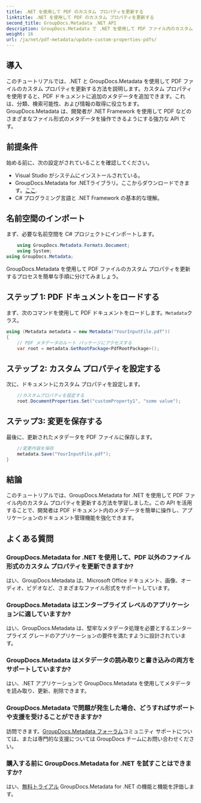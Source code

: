```yaml
---
title: .NET を使用して PDF のカスタム プロパティを更新する
linktitle: .NET を使用して PDF のカスタム プロパティを更新する
second_title: GroupDocs.Metadata .NET API
description: GroupDocs.Metadata で .NET を使用して PDF ファイル内のカスタム プロパティを更新する方法を学習します。PDF メタデータを効率的に操作するための簡単な手順です。
weight: 16
url: /ja/net/pdf-metadata/update-custom-properties-pdfs/
---
```

## 導入
このチュートリアルでは、.NET と GroupDocs.Metadata を使用して PDF ファイルのカスタム プロパティを更新する方法を説明します。カスタム プロパティを使用すると、PDF ドキュメントに追加のメタデータを追加できます。これは、分類、検索可能性、および情報の取得に役立ちます。 GroupDocs.Metadata は、開発者が .NET Framework を使用して PDF などのさまざまなファイル形式のメタデータを操作できるようにする強力な API です。
## 前提条件
始める前に、次の設定がされていることを確認してください。
- Visual Studio がシステムにインストールされている。
-  GroupDocs.Metadata for .NETライブラリ。ここからダウンロードできます。[ここ](https://releases.groupdocs.com/metadata/net/).
- C# プログラミング言語と .NET Framework の基本的な理解。

## 名前空間のインポート
まず、必要な名前空間を C# プロジェクトにインポートします。
```csharp
    using GroupDocs.Metadata.Formats.Document;
    using System;
using GroupDocs.Metadata;
```

GroupDocs.Metadata を使用して PDF ファイルのカスタム プロパティを更新するプロセスを簡単な手順に分けてみましょう。
## ステップ 1: PDF ドキュメントをロードする
まず、次のコマンドを使用して PDF ドキュメントをロードします。`Metadata`クラス。
```csharp
using (Metadata metadata = new Metadata("YourInputFile.pdf"))
{
    // PDF メタデータのルート パッケージにアクセスする
    var root = metadata.GetRootPackage<PdfRootPackage>();
```
## ステップ 2: カスタム プロパティを設定する
次に、ドキュメントにカスタム プロパティを設定します。
```csharp
    //カスタムプロパティを設定する
    root.DocumentProperties.Set("customProperty1", "some value");
```
## ステップ3: 変更を保存する
最後に、更新されたメタデータを PDF ファイルに保存します。
```csharp
    //変更内容を保存
    metadata.Save("YourInputFile.pdf");
}
```

## 結論
このチュートリアルでは、GroupDocs.Metadata for .NET を使用して PDF ファイル内のカスタム プロパティを更新する方法を学習しました。この API を活用することで、開発者は PDF ドキュメント内のメタデータを簡単に操作し、アプリケーションのドキュメント管理機能を強化できます。

## よくある質問
### GroupDocs.Metadata for .NET を使用して、PDF 以外のファイル形式のカスタム プロパティを更新できますか?
はい、GroupDocs.Metadata は、Microsoft Office ドキュメント、画像、オーディオ、ビデオなど、さまざまなファイル形式をサポートしています。
### GroupDocs.Metadata はエンタープライズ レベルのアプリケーションに適していますか?
はい、GroupDocs.Metadata は、堅牢なメタデータ処理を必要とするエンタープライズ グレードのアプリケーションの要件を満たすように設計されています。
### GroupDocs.Metadata はメタデータの読み取りと書き込みの両方をサポートしていますか?
はい、.NET アプリケーションで GroupDocs.Metadata を使用してメタデータを読み取り、更新、削除できます。
### GroupDocs.Metadata で問題が発生した場合、どうすればサポートや支援を受けることができますか?
訪問できます。[GroupDocs.Metadata フォーラム](https://forum.groupdocs.com/c/metadata/14)コミュニティ サポートについては、または専門的な支援については GroupDocs チームにお問い合わせください。
### 購入する前に GroupDocs.Metadata for .NET を試すことはできますか?
はい、[無料トライアル](https://releases.groupdocs.com/) GroupDocs.Metadata for .NET の機能と機能を評価します。